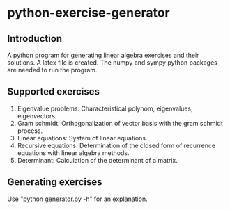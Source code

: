 # python-exercise-generator

## Introduction
A python program for generating linear algebra exercises and their solutions.
A latex file is created.
The numpy and sympy python packages are needed to run the program.

## Supported exercises
1. Eigenvalue problems: Characteristical polynom, eigenvalues, eigenvectors.
2. Gram schmidt: Orthogonalization of vector basis with the gram schmidt process.
3. Linear equations: System of linear equations.
4. Recursive equations: Determination of the closed form of recurrence equations with linear algebra methods.
5. Determinant: Calculation of the determinant of a matrix.

## Generating exercises
Use "python generator.py -h" for an explanation.
